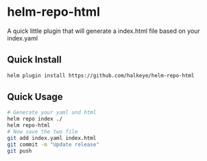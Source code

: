 helm-repo-html
==============

A quick little plugin that will generate a index.html file based on your index.yaml

## Quick Install

```bash
helm plugin install https://github.com/halkeye/helm-repo-html
```

## Quick Usage

```bash
# Generate your yaml and html
helm repo index ./
helm repo-html
# Now save the two file
git add index.yaml index.html
git commit -m "Update release"
git push
```
